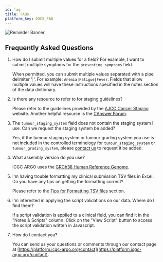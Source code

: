 ```yaml
---
id: faq
title: FAQs
platform_key: DOCS_FAQ
---
```


![Reminder Banner](/assets/submission/banner-reminder.svg)

## Frequently Asked Questions

1. How do I submit multiple values for a field? For example, I want to submit multiple symptoms for the `presenting_symptoms` field.

   When permitted, you can submit multiple values separated with a pipe delimiter '|'. For example: `Anemia|Fatigue|Fever`. Fields that allow multiple values will have these instructions specified in the notes section of the data dictionary.

2. Is there any resource to refer to for staging guidelines?

    Please refer to the guidelines provided by the [AJCC Cancer Staging](https://cancerstaging.org/Pages/default.aspx) website. Another helpful resource is the [CAnswer Forum](http://cancerbulletin.facs.org/forums/).

3. The `tumour_staging_system` field does not contain the staging system I use. Can we request the staging system be added?

    Yes, if the tumour staging system or tumour grading system you use is not included in the controlled terminology for `tumour_staging_system` or `tumour_grading_system`, please [contact us](https://platform.icgc-argo.org/contact) to request it be added.

4. What assembly version do you use?

    ICGC ARGO uses the [GRCh38 Human Reference Genome](https://www.ncbi.nlm.nih.gov/assembly/GCF_000001405.26/).

5. I'm having trouble formatting my clinical submission TSV files in Excel. Do you have any tips on getting the formatting correct?

    Please refer to the [Tips for Formatting TSV files](https://docs.icgc-argo.org/docs/submission/submitting-clinical-data#tips-for-formatting-tsv-files) section.

6. I'm interested in applying the script validations on our data. Where do I find them?

    If a script validation is applied to a clinical field, you can find it in the "Notes & Scripts" column. Click on the "View Script" button to access the script validation written in Javascript.

7. How do I contact you?

    You can send us your questions or comments through our contact page at [https://platform.icgc-argo.org/contact](https://platform.icgc-argo.org/contact).
